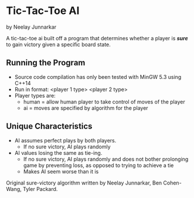 # Tic-Tac-Toe AI #
by Neelay Junnarkar

A tic-tac-toe ai built off a program that determines whether a player is **_sure_** to gain victory given a specific board state.

## Running the Program ##
* Source code compilation has only been tested with MinGW 5.3 using C++14
* Run in format:
	<exe> <player 1 type> <player 2 type> 
* Player types are: 
	* human = allow human player to take control of moves of the player
	* ai    = moves are specified by algorithm for the player

## Unique Characteristics ##
* AI assumes perfect plays by both players. 
	* If no sure victory, AI plays randomly
* AI values losing the same as tie-ing.
	* If no sure victory, AI plays randomly and does not bother prolonging game by preventing loss, as opposed to trying to achieve a tie
	* Makes AI seem worse than it is
		   
Original sure-victory algorithm written by Neelay Junnarkar, Ben Cohen-Wang, Tyler Packard.
